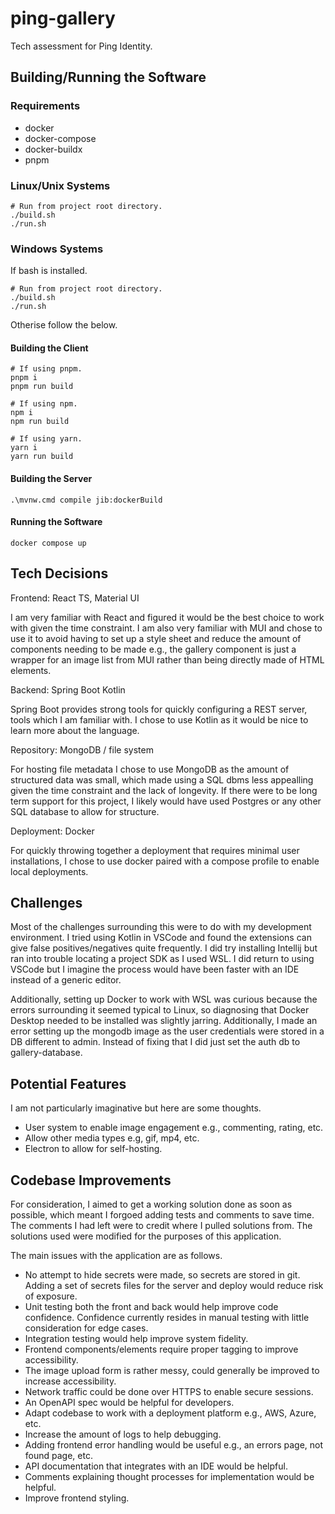# ping-gallery

Tech assessment for Ping Identity.

## Building/Running the Software

### Requirements

- docker
- docker-compose
- docker-buildx
- pnpm

### Linux/Unix Systems

```
# Run from project root directory.
./build.sh
./run.sh
```

### Windows Systems

If bash is installed.
```
# Run from project root directory.
./build.sh
./run.sh
```

Otherise follow the below.
#### Building the Client
```
# If using pnpm.
pnpm i
pnpm run build

# If using npm.
npm i
npm run build

# If using yarn.
yarn i
yarn run build
```
#### Building the Server
```
.\mvnw.cmd compile jib:dockerBuild
```
#### Running the Software
```
docker compose up
```

## Tech Decisions

Frontend: React TS, Material UI

I am very familiar with React and figured it would be the best choice to work with given the time constraint. I am also very familiar with MUI and chose to use it to avoid having to set up a style sheet and reduce the amount of components needing to be made e.g., the gallery component is just a wrapper for an image list from MUI rather than being directly made of HTML elements.

Backend: Spring Boot Kotlin

Spring Boot provides strong tools for quickly configuring a REST server, tools which I am familiar with. I chose to use Kotlin as it would be nice to learn more about the language.

Repository: MongoDB / file system

For hosting file metadata I chose to use MongoDB as the amount of structured data was small, which made using a SQL dbms less appealling given the time constraint and the lack of longevity. If there were to be long term support for this project, I likely would have used Postgres or any other SQL database to allow for structure.

Deployment: Docker

For quickly throwing together a deployment that requires minimal user installations, I chose to use docker paired with a compose profile to enable local deployments.

## Challenges

Most of the challenges surrounding this were to do with my development environment. I tried using Kotlin in VSCode and found the extensions can give false positives/negatives quite frequently. I did try installing Intellij but ran into trouble locating a project SDK as I used WSL. I did return to using VSCode but I imagine the process would have been faster with an IDE instead of a generic editor. 

Additionally, setting up Docker to work with WSL was curious because the errors surrounding it seemed typical to Linux, so diagnosing that Docker Desktop needed to be installed was slightly jarring. Additionally, I made an error setting up the mongodb image as the user credentials were stored in a DB different to admin. Instead of fixing that I did just set the auth db to gallery-database. 

## Potential Features

I am not particularly imaginative but here are some thoughts.

- User system to enable image engagement e.g., commenting, rating, etc.
- Allow other media types e.g, gif, mp4, etc.
- Electron to allow for self-hosting.

## Codebase Improvements

For consideration, I aimed to get a working solution done as soon as possible, which meant I forgoed adding tests and comments to save time. The comments I had left were to credit where I pulled solutions from. The solutions used were modified for the purposes of this application.

The main issues with the application are as follows.
- No attempt to hide secrets were made, so secrets are stored in git. Adding a set of secrets files for the server and deploy would reduce risk of exposure.
- Unit testing both the front and back would help improve code confidence. Confidence currently resides in manual testing with little consideration for edge cases.
- Integration testing would help improve system fidelity.
- Frontend components/elements require proper tagging to improve accessibility.
- The image upload form is rather messy, could generally be improved to increase accessibility.
- Network traffic could be done over HTTPS to enable secure sessions.
- An OpenAPI spec would be helpful for developers.
- Adapt codebase to work with a deployment platform e.g., AWS, Azure, etc.
- Increase the amount of logs to help debugging.
- Adding frontend error handling would be useful e.g., an errors page, not found page, etc.
- API documentation that integrates with an IDE would be helpful.
- Comments explaining thought processes for implementation would be helpful.
- Improve frontend styling.